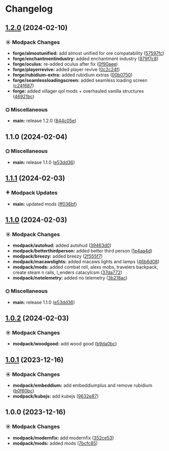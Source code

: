 # Changelog

## [1.2.0](https://github.com/DannyLeWasTaken/DAM/compare/forge-v1.1.0...forge-v1.2.0) (2024-02-10)


### ☀ Modpack Changes

* **forge/almostunified:** add almost unified for ore compatability ([57597fc](https://github.com/DannyLeWasTaken/DAM/commit/57597fc620d4cc837d47cffae9a6b3e857f78379))
* **forge/enchantmentindustry:** added enchantment industry ([979f7c8](https://github.com/DannyLeWasTaken/DAM/commit/979f7c82635ef73eaa1b41ff63eb7055f2271974))
* **forge/oculus:** re-added oculus after fix ([0f90aee](https://github.com/DannyLeWasTaken/DAM/commit/0f90aee898b0e06b6a8fe6d6ad2ad765b2a57d66))
* **forge/playerrevive:** added player revive ([0c2c24f](https://github.com/DannyLeWasTaken/DAM/commit/0c2c24f8c01f21dedcb45dacbe05c1387adf39bd))
* **forge/rubidium-extra:** added rubidium extras ([00b0750](https://github.com/DannyLeWasTaken/DAM/commit/00b0750b161e7457aebba23bcd1336f74f4f4a92))
* **forge/seamlessloadingscreen:** added seamless loading screen ([c24f687](https://github.com/DannyLeWasTaken/DAM/commit/c24f68720179ba269d0a1b130161f1f2714a86a8))
* **forge:** added villager qol mods + overhauled vanilla structures ([46921bc](https://github.com/DannyLeWasTaken/DAM/commit/46921bcdf5ced3ef6d66b15fa4e96c393f01cad0))


### ⛭ Miscellaneous

* **main:** release 1.2.0 ([844c05e](https://github.com/DannyLeWasTaken/DAM/commit/844c05e0bcaca5698591ba604954140f03757b97))

## 1.1.0 (2024-02-04)


### ⛭ Miscellaneous

* **main:** release 1.1.0 ([e53dd36](https://github.com/DannyLeWasTaken/DAM/commit/e53dd36470df5652bf7f0659fca18cbf7115d7df))

## [1.1.1](https://github.com/DannyLeWasTaken/DAM/compare/main-v1.1.0...main-v1.1.1) (2024-02-03)


### ⚘ Modpack Updates

* **main:** updated mods ([ff036bf](https://github.com/DannyLeWasTaken/DAM/commit/ff036bf6a8d0d1d2cfc18f44fba654f1cfec2425))

## [1.1.0](https://github.com/DannyLeWasTaken/DAM/compare/main-v1.0.2...main-v1.1.0) (2024-02-03)


### ☀ Modpack Changes

* **modpack/autohud:** added autohud ([39463d0](https://github.com/DannyLeWasTaken/DAM/commit/39463d04020588ba9844130a78babf6b9f519e61))
* **modpack/betterthirdperson:** added better third person ([1e4aa4d](https://github.com/DannyLeWasTaken/DAM/commit/1e4aa4d8868a064c4ae8f09669761972d2067df0))
* **modpack/breezy:** added breezy ([2f555f7](https://github.com/DannyLeWasTaken/DAM/commit/2f555f74f00bbdccc0f7b779429909a6df5ef335))
* **modpack/macawslights:** added macaws lights and lamps ([46b6d08](https://github.com/DannyLeWasTaken/DAM/commit/46b6d08f1e1f4a83575720fce199cb26c1327da2))
* **modpack/mods:** added combat roll, alexs mobs, travelers backpack, create steam n rails, l_enders catacylcsm ([37da772](https://github.com/DannyLeWasTaken/DAM/commit/37da772a88d35ba694e2ff328899f2d0aba0718e))
* **modpack/notelemetry:** added no telemetry ([3b218ac](https://github.com/DannyLeWasTaken/DAM/commit/3b218ac3cd10e04dcb1fea2d5f98041e55e66591))


### ⛭ Miscellaneous

* **main:** release 1.1.0 ([e53dd36](https://github.com/DannyLeWasTaken/DAM/commit/e53dd36470df5652bf7f0659fca18cbf7115d7df))

## [1.0.2](https://github.com/DannyLeWasTaken/DAM/compare/main-v1.0.1...main-v1.0.2) (2024-02-03)


### ☀ Modpack Changes

* **modpack/woodgood:** add wood good ([b9da0bc](https://github.com/DannyLeWasTaken/DAM/commit/b9da0bc369fa721ee73111df9abfe170e95e5172))

## [1.0.1](https://github.com/DannyLeWasTaken/DAM/compare/main-v1.0.0...main-v1.0.1) (2023-12-16)


### ☀ Modpack Changes

* **modpack/embeddium:** add embeddiumplus and remove rubidium ([b0f60bc](https://github.com/DannyLeWasTaken/DAM/commit/b0f60bc3e4c3ea9694f0386375457feeff3ccef8))
* **modpack/kubejs:** add kubejs ([9632e87](https://github.com/DannyLeWasTaken/DAM/commit/9632e870a64829e372011bc2fc900f6861fb0010))

## 1.0.0 (2023-12-16)


### ☀ Modpack Changes

* **modpack/modernfix:** add modernfix ([352ce53](https://github.com/DannyLeWasTaken/DAM/commit/352ce5368e2fd6b04e80455332f7e9f517e74c30))
* **modpack/mods:** added mods ([7bcfc85](https://github.com/DannyLeWasTaken/DAM/commit/7bcfc851ee162c5a6c3d3bc4203dbc75699df5d3))
